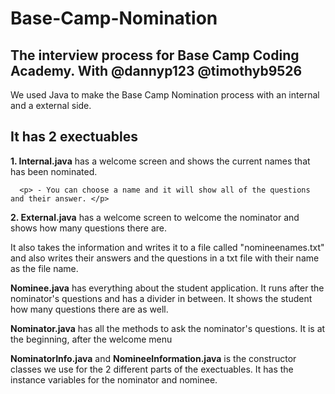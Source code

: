 # Base-Camp-Nomination

<h2>The interview process for Base Camp Coding Academy. With @dannyp123 @timothyb9526</h2>

<p>We used Java to make the Base Camp Nomination process with an internal and a external side.</p>

<h2> It has 2 exectuables</h2>

<p><b>1. Internal.java</b> has a welcome screen and shows the current names that has been nominated.</p>

      <p> - You can choose a name and it will show all of the questions and their answer. </p>

<p><b>2. External.java</b> has a welcome screen to welcome the nominator and shows how many questions there are.</p>
  <p> It also takes the information and writes it to a file called "nomineenames.txt" and also writes their answers and the questions in a txt file with their name as the file name.</p>
  
  <p><b>Nominee.java</b> has everything about the student application. It runs after the nominator's questions and has a divider in between. It shows the student how many questions there are as well.</p>
  
 <p><b>Nominator.java</b> has all the methods to ask the nominator's questions. It is at the beginning, after the welcome menu </p>
 
 <p><b>NominatorInfo.java</b> and <b>NomineeInformation.java</b> is the constructor classes we use for the 2 different parts of the exectuables. It has the instance variables for the nominator and nominee. </p>

 




